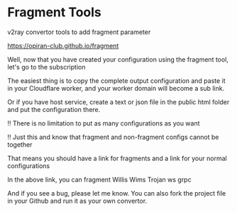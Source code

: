 # Fragment Tools

v2ray convertor tools to add fragment parameter 

https://opiran-club.github.io/fragment

Well, now that you have created your configuration using the fragment tool, let's go to the subscription

The easiest thing is to copy the complete output configuration and paste it in your Cloudflare worker, and your worker domain will become a sub link.

Or if you have host service, create a text or json file in the public html folder and put the configuration there.

‼️ There is no limitation to put as many configurations as you want

‼️ Just this and know that fragment and non-fragment configs cannot be together

That means you should have a link for fragments and a link for your normal configurations

In the above link, you can fragment Willis Wims Trojan ws grpc

And if you see a bug, please let me know. You can also fork the project file in your Github and run it as your own convertor.

